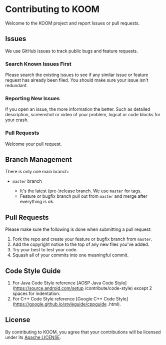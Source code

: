 # Contributing to KOOM

Welcome to the KOOM project and report Issues or pull requests.

## Issues

We use GitHub issues to track public bugs and feature requests.

### Search Known Issues First

Please search the existing issues to see if any similar issue or feature request has already been filed. You should make sure your issue isn't redundant.

### Reporting New Issues

If you open an issue, the more information the better. Such as detailed description, screenshot or video of your problem, logcat or code blocks for your crash.

### Pull Requests

Welcome your pull request.

## Branch Management

There is only one main branch:

* `master` branch

    * It's the latest (pre-)release branch. We use `master` for tags.
    * Feature or bugfix branch pull out from `master` and merge after everything is ok. 
    
## Pull Requests

Please make sure the following is done when submitting a pull request:

1. Fork the repo and create your feature or bugfix branch from `master`.
2. Add the copyright notice to the top of any new files you've added.
3. Try your best to test your code.
4. Squash all of your commits into one meaningful commit.


## Code Style Guide

1. For Java Code Style reference [AOSP Java Code Style](https://source.android.com/setup
/contribute/code-style) except 2 spaces for indentation.
2. For C++ Code Style reference [Google C++ Code Style](https://google.github.io/styleguide/cppguide
.html).


## License

By contributing to KOOM, you agree that your contributions will be licensed under its [Apache LICENSE](./LICENSE).